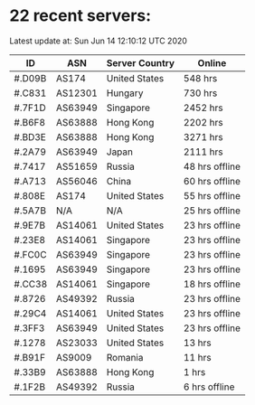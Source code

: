 # 22 recent servers:

Latest update at: Sun Jun 14 12:10:12 UTC 2020

| ID | ASN | Server Country | Online |
| -- | --- | -------------- | ------ |
| #.D09B | AS174 | United States | 548 hrs |
| #.C831 | AS12301 | Hungary | 730 hrs |
| #.7F1D | AS63949 | Singapore | 2452 hrs |
| #.B6F8 | AS63888 | Hong Kong | 2202 hrs |
| #.BD3E | AS63888 | Hong Kong | 3271 hrs |
| #.2A79 | AS63949 | Japan | 2111 hrs |
| #.7417 | AS51659 | Russia | 48 hrs offline |
| #.A713 | AS56046 | China | 60 hrs offline |
| #.808E | AS174 | United States | 55 hrs offline |
| #.5A7B | N/A | N/A | 25 hrs offline |
| #.9E7B | AS14061 | United States | 23 hrs offline |
| #.23E8 | AS14061 | Singapore | 23 hrs offline |
| #.FC0C | AS63949 | Singapore | 23 hrs offline |
| #.1695 | AS63949 | Singapore | 23 hrs offline |
| #.CC38 | AS14061 | Singapore | 18 hrs offline |
| #.8726 | AS49392 | Russia | 23 hrs offline |
| #.29C4 | AS14061 | United States | 23 hrs offline |
| #.3FF3 | AS63949 | United States | 23 hrs offline |
| #.1278 | AS23033 | United States | 13 hrs |
| #.B91F | AS9009 | Romania | 11 hrs |
| #.33B9 | AS63888 | Hong Kong | 1 hrs |
| #.1F2B | AS49392 | Russia | 6 hrs offline |

